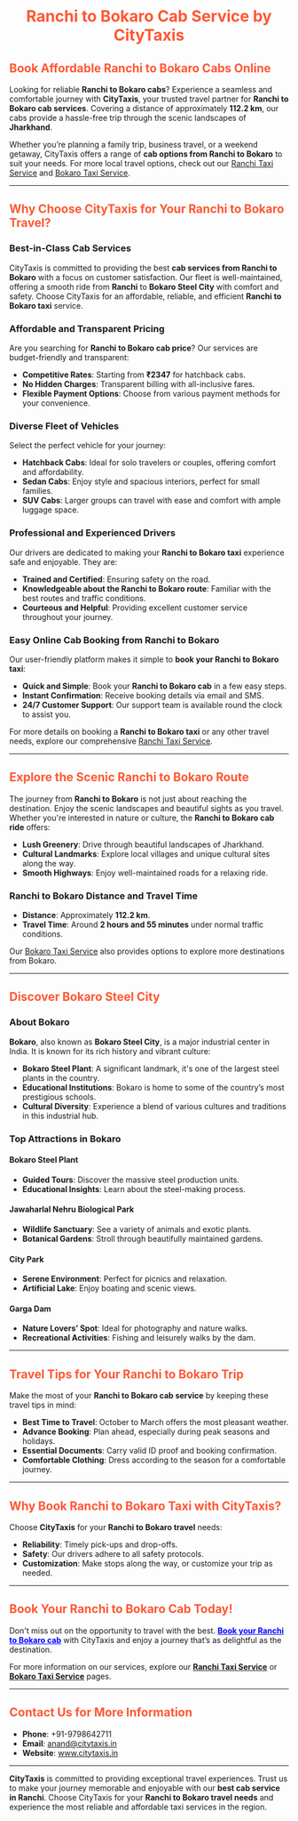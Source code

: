<h1 style="text-align:center; color:#FF5733;">Ranchi to Bokaro Cab Service by CityTaxis</h1>

## <span style="color:#FF5733;">Book Affordable Ranchi to Bokaro Cabs Online</span>

Looking for reliable **Ranchi to Bokaro cabs**? Experience a seamless and comfortable journey with **CityTaxis**, your trusted travel partner for **Ranchi to Bokaro cab services**. Covering a distance of approximately **112.2 km**, our cabs provide a hassle-free trip through the scenic landscapes of **Jharkhand**. 

Whether you’re planning a family trip, business travel, or a weekend getaway, CityTaxis offers a range of **cab options from Ranchi to Bokaro** to suit your needs. For more local travel options, check out our [Ranchi Taxi Service](https://www.citytaxis.in/ranchi-taxi-service) and [Bokaro Taxi Service](https://www.citytaxis.in/bokaro-taxi-service).

---

## <span style="color:#FF5733;">Why Choose CityTaxis for Your Ranchi to Bokaro Travel?</span>

### Best-in-Class Cab Services

CityTaxis is committed to providing the best **cab services from Ranchi to Bokaro** with a focus on customer satisfaction. Our fleet is well-maintained, offering a smooth ride from **Ranchi** to **Bokaro Steel City** with comfort and safety. Choose CityTaxis for an affordable, reliable, and efficient **Ranchi to Bokaro taxi** service.

### Affordable and Transparent Pricing

Are you searching for **Ranchi to Bokaro cab price**? Our services are budget-friendly and transparent:

- **Competitive Rates**: Starting from **₹2347** for hatchback cabs.
- **No Hidden Charges**: Transparent billing with all-inclusive fares.
- **Flexible Payment Options**: Choose from various payment methods for your convenience.

### Diverse Fleet of Vehicles

Select the perfect vehicle for your journey:

- **Hatchback Cabs**: Ideal for solo travelers or couples, offering comfort and affordability.
- **Sedan Cabs**: Enjoy style and spacious interiors, perfect for small families.
- **SUV Cabs**: Larger groups can travel with ease and comfort with ample luggage space.

### Professional and Experienced Drivers

Our drivers are dedicated to making your **Ranchi to Bokaro taxi** experience safe and enjoyable. They are:

- **Trained and Certified**: Ensuring safety on the road.
- **Knowledgeable about the Ranchi to Bokaro route**: Familiar with the best routes and traffic conditions.
- **Courteous and Helpful**: Providing excellent customer service throughout your journey.

### Easy Online Cab Booking from Ranchi to Bokaro

Our user-friendly platform makes it simple to **book your Ranchi to Bokaro taxi**:

- **Quick and Simple**: Book your **Ranchi to Bokaro cab** in a few easy steps.
- **Instant Confirmation**: Receive booking details via email and SMS.
- **24/7 Customer Support**: Our support team is available round the clock to assist you.

For more details on booking a **Ranchi to Bokaro taxi** or any other travel needs, explore our comprehensive [Ranchi Taxi Service](https://www.citytaxis.in/ranchi-taxi-service).

---

## <span style="color:#FF5733;">Explore the Scenic Ranchi to Bokaro Route</span>

The journey from **Ranchi to Bokaro** is not just about reaching the destination. Enjoy the scenic landscapes and beautiful sights as you travel. Whether you're interested in nature or culture, the **Ranchi to Bokaro cab ride** offers:

- **Lush Greenery**: Drive through beautiful landscapes of Jharkhand.
- **Cultural Landmarks**: Explore local villages and unique cultural sites along the way.
- **Smooth Highways**: Enjoy well-maintained roads for a relaxing ride.

### Ranchi to Bokaro Distance and Travel Time

- **Distance**: Approximately **112.2 km**.
- **Travel Time**: Around **2 hours and 55 minutes** under normal traffic conditions.

Our [Bokaro Taxi Service](https://www.citytaxis.in/bokaro-taxi-service) also provides options to explore more destinations from Bokaro.

---

## <span style="color:#FF5733;">Discover Bokaro Steel City</span>

### About Bokaro

**Bokaro**, also known as **Bokaro Steel City**, is a major industrial center in India. It is known for its rich history and vibrant culture:

- **Bokaro Steel Plant**: A significant landmark, it's one of the largest steel plants in the country.
- **Educational Institutions**: Bokaro is home to some of the country’s most prestigious schools.
- **Cultural Diversity**: Experience a blend of various cultures and traditions in this industrial hub.

### Top Attractions in Bokaro

#### Bokaro Steel Plant

- **Guided Tours**: Discover the massive steel production units.
- **Educational Insights**: Learn about the steel-making process.

#### Jawaharlal Nehru Biological Park

- **Wildlife Sanctuary**: See a variety of animals and exotic plants.
- **Botanical Gardens**: Stroll through beautifully maintained gardens.

#### City Park

- **Serene Environment**: Perfect for picnics and relaxation.
- **Artificial Lake**: Enjoy boating and scenic views.

#### Garga Dam

- **Nature Lovers’ Spot**: Ideal for photography and nature walks.
- **Recreational Activities**: Fishing and leisurely walks by the dam.

---

## <span style="color:#FF5733;">Travel Tips for Your Ranchi to Bokaro Trip</span>

Make the most of your **Ranchi to Bokaro cab service** by keeping these travel tips in mind:

- **Best Time to Travel**: October to March offers the most pleasant weather.
- **Advance Booking**: Plan ahead, especially during peak seasons and holidays.
- **Essential Documents**: Carry valid ID proof and booking confirmation.
- **Comfortable Clothing**: Dress according to the season for a comfortable journey.

---

## <span style="color:#FF5733;">Why Book Ranchi to Bokaro Taxi with CityTaxis?</span>

Choose **CityTaxis** for your **Ranchi to Bokaro travel** needs:

- **Reliability**: Timely pick-ups and drop-offs.
- **Safety**: Our drivers adhere to all safety protocols.
- **Customization**: Make stops along the way, or customize your trip as needed.

---

## <span style="color:#FF5733;">Book Your Ranchi to Bokaro Cab Today!</span>

Don't miss out on the opportunity to travel with the best. **<a href="https://www.citytaxis.in/" style="color:blue; text-decoration:underline;">Book your Ranchi to Bokaro cab</a>** with CityTaxis and enjoy a journey that’s as delightful as the destination.

For more information on our services, explore our **[Ranchi Taxi Service](https://www.citytaxis.in/ranchi-taxi-service)** or **[Bokaro Taxi Service](https://www.citytaxis.in/bokaro-taxi-service)** pages.

---

## <span style="color:#FF5733;">Contact Us for More Information</span>

- **Phone**: +91-9798642711
- **Email**: <a href="mailto:anand@citytaxis.in" style="color:blue; text-decoration:underline;">anand@citytaxis.in</a>
- **Website**: <a href="https://www.citytaxis.in/" style="color:blue; text-decoration:underline;">www.citytaxis.in</a>

---

**CityTaxis** is committed to providing exceptional travel experiences. Trust us to make your journey memorable and enjoyable with our **best cab service in Ranchi**. Choose CityTaxis for your **Ranchi to Bokaro travel needs** and experience the most reliable and affordable taxi services in the region.
